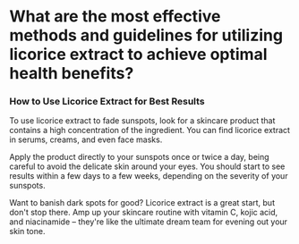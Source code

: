 # What are the most effective methods and guidelines for utilizing licorice extract to achieve optimal health benefits?

### **How to Use Licorice Extract for Best Results**

To use licorice extract to fade sunspots, look for a skincare product that contains a high concentration of the ingredient. You can find licorice extract in serums, creams, and even face masks.

Apply the product directly to your sunspots once or twice a day, being careful to avoid the delicate skin around your eyes. You should start to see results within a few days to a few weeks, depending on the severity of your sunspots.

Want to banish dark spots for good? Licorice extract is a great start, but don't stop there. Amp up your skincare routine with vitamin C, kojic acid, and niacinamide – they're like the ultimate dream team for evening out your skin tone.